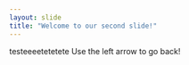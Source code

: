 ```yaml
---
layout: slide
title: "Welcome to our second slide!"
---
```

testeeeetetetete
Use the left arrow to go back!
